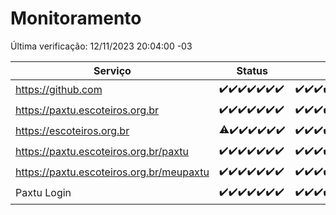 # Monitoramento

Última verificação: 12/11/2023 20:04:00 -03

|Serviço|Status|Últimas 24h|
|---|---|---|
|https://github.com|<span title="2023-11-05: OK=24">✔️</span><span title="2023-11-06: OK=24">✔️</span><span title="2023-11-07: OK=24">✔️</span><span title="2023-11-08: OK=24">✔️</span><span title="2023-11-09: OK=24">✔️</span><span title="2023-11-10: OK=24">✔️</span><span title="2023-11-11: OK=23">✔️</span>|<span title="11/11/2023 20:04:00 -03 : 200">✔️</span><span title="11/11/2023 21:32:00 -03 : 200">✔️</span><span title="11/11/2023 22:48:00 -03 : 200">✔️</span><span title="11/11/2023 23:19:00 -03 : 200">✔️</span><span title="12/11/2023 00:06:00 -03 : 200">✔️</span><span title="12/11/2023 01:07:00 -03 : 200">✔️</span><span title="12/11/2023 02:05:00 -03 : 200">✔️</span><span title="12/11/2023 03:07:00 -03 : 200">✔️</span><span title="12/11/2023 04:03:00 -03 : 200">✔️</span><span title="12/11/2023 05:07:00 -03 : 200">✔️</span><span title="12/11/2023 06:03:00 -03 : 200">✔️</span><span title="12/11/2023 07:04:00 -03 : 200">✔️</span><span title="12/11/2023 08:03:00 -03 : 200">✔️</span><span title="12/11/2023 09:09:00 -03 : 200">✔️</span><span title="12/11/2023 10:05:00 -03 : 200">✔️</span><span title="12/11/2023 11:20:00 -03 : 200">✔️</span><span title="12/11/2023 12:03:00 -03 : 200">✔️</span><span title="12/11/2023 13:06:00 -03 : 200">✔️</span><span title="12/11/2023 14:03:00 -03 : 200">✔️</span><span title="12/11/2023 15:06:00 -03 : 200">✔️</span><span title="12/11/2023 16:02:00 -03 : 200">✔️</span><span title="12/11/2023 17:05:00 -03 : 200">✔️</span><span title="12/11/2023 18:03:00 -03 : 200">✔️</span><span title="12/11/2023 19:03:00 -03 : 200">✔️</span><span title="12/11/2023 20:04:00 -03 : 200">✔️</span>|
|https://paxtu.escoteiros.org.br|<span title="2023-11-05: OK=24">✔️</span><span title="2023-11-06: OK=24">✔️</span><span title="2023-11-07: OK=24">✔️</span><span title="2023-11-08: OK=24">✔️</span><span title="2023-11-09: OK=24">✔️</span><span title="2023-11-10: OK=24">✔️</span><span title="2023-11-11: OK=23">✔️</span>|<span title="11/11/2023 20:04:00 -03 : 200">✔️</span><span title="11/11/2023 21:32:00 -03 : 200">✔️</span><span title="11/11/2023 22:48:00 -03 : 200">✔️</span><span title="11/11/2023 23:19:00 -03 : 200">✔️</span><span title="12/11/2023 00:06:00 -03 : 200">✔️</span><span title="12/11/2023 01:07:00 -03 : 200">✔️</span><span title="12/11/2023 02:05:00 -03 : 200">✔️</span><span title="12/11/2023 03:07:00 -03 : 200">✔️</span><span title="12/11/2023 04:03:00 -03 : 200">✔️</span><span title="12/11/2023 05:07:00 -03 : 200">✔️</span><span title="12/11/2023 06:03:00 -03 : 200">✔️</span><span title="12/11/2023 07:04:00 -03 : 200">✔️</span><span title="12/11/2023 08:03:00 -03 : 200">✔️</span><span title="12/11/2023 09:09:00 -03 : 200">✔️</span><span title="12/11/2023 10:05:00 -03 : 200">✔️</span><span title="12/11/2023 11:20:00 -03 : 200">✔️</span><span title="12/11/2023 12:03:00 -03 : 200">✔️</span><span title="12/11/2023 13:06:00 -03 : 200">✔️</span><span title="12/11/2023 14:03:00 -03 : 200">✔️</span><span title="12/11/2023 15:06:00 -03 : 200">✔️</span><span title="12/11/2023 16:02:00 -03 : 200">✔️</span><span title="12/11/2023 17:05:00 -03 : 200">✔️</span><span title="12/11/2023 18:03:00 -03 : 200">✔️</span><span title="12/11/2023 19:03:00 -03 : 200">✔️</span><span title="12/11/2023 20:04:00 -03 : 200">✔️</span>|
|https://escoteiros.org.br|<span title="2023-11-05: OK=23, Falhas=1">⚠️</span><span title="2023-11-06: OK=24">✔️</span><span title="2023-11-07: OK=24">✔️</span><span title="2023-11-08: OK=24">✔️</span><span title="2023-11-09: OK=24">✔️</span><span title="2023-11-10: OK=24">✔️</span><span title="2023-11-11: OK=23">✔️</span>|<span title="11/11/2023 20:04:00 -03 : 200">✔️</span><span title="11/11/2023 21:32:00 -03 : 200">✔️</span><span title="11/11/2023 22:48:00 -03 : 200">✔️</span><span title="11/11/2023 23:19:00 -03 : 200">✔️</span><span title="12/11/2023 00:06:00 -03 : 200">✔️</span><span title="12/11/2023 01:07:00 -03 : 200">✔️</span><span title="12/11/2023 02:05:00 -03 : 200">✔️</span><span title="12/11/2023 03:07:00 -03 : 200">✔️</span><span title="12/11/2023 04:03:00 -03 : 200">✔️</span><span title="12/11/2023 05:07:00 -03 : 200">✔️</span><span title="12/11/2023 06:03:00 -03 : 200">✔️</span><span title="12/11/2023 07:04:00 -03 : 200">✔️</span><span title="12/11/2023 08:03:00 -03 : 200">✔️</span><span title="12/11/2023 09:09:00 -03 : 200">✔️</span><span title="12/11/2023 10:05:00 -03 : 200">✔️</span><span title="12/11/2023 11:20:00 -03 : 200">✔️</span><span title="12/11/2023 12:03:00 -03 : 200">✔️</span><span title="12/11/2023 13:06:00 -03 : 200">✔️</span><span title="12/11/2023 14:03:00 -03 : 200">✔️</span><span title="12/11/2023 15:06:00 -03 : 200">✔️</span><span title="12/11/2023 16:02:00 -03 : 200">✔️</span><span title="12/11/2023 17:05:00 -03 : 200">✔️</span><span title="12/11/2023 18:03:00 -03 : 200">✔️</span><span title="12/11/2023 19:03:00 -03 : 200">✔️</span><span title="12/11/2023 20:04:00 -03 : 200">✔️</span>|
|https://paxtu.escoteiros.org.br/paxtu|<span title="2023-11-05: OK=24">✔️</span><span title="2023-11-06: OK=24">✔️</span><span title="2023-11-07: OK=24">✔️</span><span title="2023-11-08: OK=24">✔️</span><span title="2023-11-09: OK=24">✔️</span><span title="2023-11-10: OK=24">✔️</span><span title="2023-11-11: OK=23">✔️</span>|<span title="11/11/2023 20:04:00 -03 : 200">✔️</span><span title="11/11/2023 21:32:00 -03 : 200">✔️</span><span title="11/11/2023 22:48:00 -03 : 200">✔️</span><span title="11/11/2023 23:19:00 -03 : 200">✔️</span><span title="12/11/2023 00:06:00 -03 : 200">✔️</span><span title="12/11/2023 01:07:00 -03 : 200">✔️</span><span title="12/11/2023 02:05:00 -03 : 200">✔️</span><span title="12/11/2023 03:07:00 -03 : 200">✔️</span><span title="12/11/2023 04:03:00 -03 : 200">✔️</span><span title="12/11/2023 05:07:00 -03 : 200">✔️</span><span title="12/11/2023 06:03:00 -03 : 200">✔️</span><span title="12/11/2023 07:04:00 -03 : 200">✔️</span><span title="12/11/2023 08:03:00 -03 : 200">✔️</span><span title="12/11/2023 09:09:00 -03 : 200">✔️</span><span title="12/11/2023 10:05:00 -03 : 200">✔️</span><span title="12/11/2023 11:20:00 -03 : 200">✔️</span><span title="12/11/2023 12:03:00 -03 : 200">✔️</span><span title="12/11/2023 13:06:00 -03 : 200">✔️</span><span title="12/11/2023 14:03:00 -03 : 200">✔️</span><span title="12/11/2023 15:07:00 -03 : 200">✔️</span><span title="12/11/2023 16:02:00 -03 : 200">✔️</span><span title="12/11/2023 17:05:00 -03 : 200">✔️</span><span title="12/11/2023 18:03:00 -03 : 200">✔️</span><span title="12/11/2023 19:03:00 -03 : 200">✔️</span><span title="12/11/2023 20:04:00 -03 : 200">✔️</span>|
|https://paxtu.escoteiros.org.br/meupaxtu|<span title="2023-11-05: OK=24">✔️</span><span title="2023-11-06: OK=24">✔️</span><span title="2023-11-07: OK=24">✔️</span><span title="2023-11-08: OK=24">✔️</span><span title="2023-11-09: OK=24">✔️</span><span title="2023-11-10: OK=24">✔️</span><span title="2023-11-11: OK=23">✔️</span>|<span title="11/11/2023 20:04:00 -03 : 200">✔️</span><span title="11/11/2023 21:32:00 -03 : 200">✔️</span><span title="11/11/2023 22:48:00 -03 : 200">✔️</span><span title="11/11/2023 23:19:00 -03 : 200">✔️</span><span title="12/11/2023 00:06:00 -03 : 200">✔️</span><span title="12/11/2023 01:07:00 -03 : 200">✔️</span><span title="12/11/2023 02:05:00 -03 : 200">✔️</span><span title="12/11/2023 03:07:00 -03 : 200">✔️</span><span title="12/11/2023 04:03:00 -03 : 200">✔️</span><span title="12/11/2023 05:07:00 -03 : 200">✔️</span><span title="12/11/2023 06:03:00 -03 : 200">✔️</span><span title="12/11/2023 07:04:00 -03 : 200">✔️</span><span title="12/11/2023 08:03:00 -03 : 200">✔️</span><span title="12/11/2023 09:09:00 -03 : 200">✔️</span><span title="12/11/2023 10:05:00 -03 : 200">✔️</span><span title="12/11/2023 11:20:00 -03 : 200">✔️</span><span title="12/11/2023 12:03:00 -03 : 200">✔️</span><span title="12/11/2023 13:06:00 -03 : 200">✔️</span><span title="12/11/2023 14:03:00 -03 : 200">✔️</span><span title="12/11/2023 15:07:00 -03 : 200">✔️</span><span title="12/11/2023 16:02:00 -03 : 200">✔️</span><span title="12/11/2023 17:05:00 -03 : 200">✔️</span><span title="12/11/2023 18:03:00 -03 : 200">✔️</span><span title="12/11/2023 19:03:00 -03 : 200">✔️</span><span title="12/11/2023 20:04:00 -03 : 200">✔️</span>|
|Paxtu Login|<span title="2023-11-05: OK=24">✔️</span><span title="2023-11-06: OK=24">✔️</span><span title="2023-11-07: OK=24">✔️</span><span title="2023-11-08: OK=24">✔️</span><span title="2023-11-09: OK=24">✔️</span><span title="2023-11-10: OK=24">✔️</span><span title="2023-11-11: OK=23">✔️</span>|<span title="11/11/2023 20:04:00 -03 : 200">✔️</span><span title="11/11/2023 21:32:00 -03 : 200">✔️</span><span title="11/11/2023 22:48:00 -03 : 200">✔️</span><span title="11/11/2023 23:19:00 -03 : 200">✔️</span><span title="12/11/2023 00:06:00 -03 : 200">✔️</span><span title="12/11/2023 01:07:00 -03 : 200">✔️</span><span title="12/11/2023 02:05:00 -03 : 200">✔️</span><span title="12/11/2023 03:07:00 -03 : 200">✔️</span><span title="12/11/2023 04:03:00 -03 : 200">✔️</span><span title="12/11/2023 05:07:00 -03 : 200">✔️</span><span title="12/11/2023 06:03:00 -03 : 200">✔️</span><span title="12/11/2023 07:04:00 -03 : 200">✔️</span><span title="12/11/2023 08:03:00 -03 : 200">✔️</span><span title="12/11/2023 09:09:00 -03 : 200">✔️</span><span title="12/11/2023 10:05:00 -03 : 200">✔️</span><span title="12/11/2023 11:20:00 -03 : 200">✔️</span><span title="12/11/2023 12:03:00 -03 : 200">✔️</span><span title="12/11/2023 13:06:00 -03 : 200">✔️</span><span title="12/11/2023 14:03:00 -03 : 200">✔️</span><span title="12/11/2023 15:07:00 -03 : 200">✔️</span><span title="12/11/2023 16:02:00 -03 : 200">✔️</span><span title="12/11/2023 17:05:00 -03 : 200">✔️</span><span title="12/11/2023 18:03:00 -03 : 200">✔️</span><span title="12/11/2023 19:03:00 -03 : 200">✔️</span><span title="12/11/2023 20:04:00 -03 : 200">✔️</span>|

